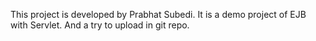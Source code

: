 This project is developed by Prabhat Subedi.
It is a demo project of EJB with Servlet.
And a try to upload in git repo.